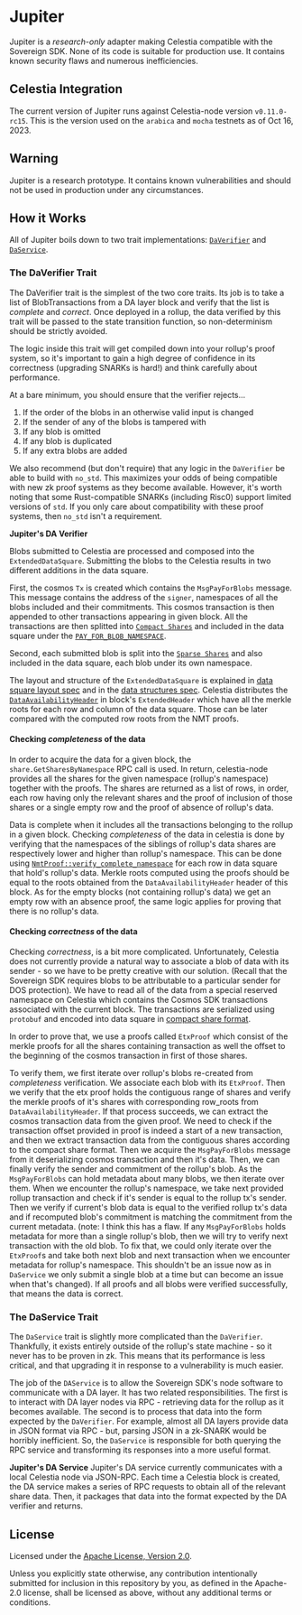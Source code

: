 # Jupiter

Jupiter is a _research-only_ adapter making Celestia compatible with the Sovereign SDK. None of its code is
suitable for production use. It contains known security flaws and numerous inefficiencies.

## Celestia Integration

The current version of Jupiter runs against Celestia-node version `v0.11.0-rc15`.
This is the version used on the `arabica` and `mocha` testnets as of Oct 16, 2023.

## Warning

Jupiter is a research prototype. It contains known vulnerabilities and should not be used in production under any
circumstances.

## How it Works

All of Jupiter boils down to two trait implementations: [`DaVerifier`](https://github.com/Sovereign-Labs/sovereign-sdk/blob/8388dc2176940bc6a909076e5ed43feb5a87bf7a/sdk/src/state_machine/da.rs#L36) and [`DaService`](https://github.com/Sovereign-Labs/sovereign-sdk/blob/8388dc2176940bc6a909076e5ed43feb5a87bf7a/sdk/src/node/services/da.rs#L13).

### The DaVerifier Trait

The DaVerifier trait is the simplest of the two core traits. Its job is to take a list of BlobTransactions from a DA layer block
and verify that the list is _complete_ and _correct_. Once deployed in a rollup, the data verified by this trait
will be passed to the state transition function, so non-determinism should be strictly avoided.

The logic inside this trait will get compiled down into your rollup's proof system, so it's important to gain a high
degree of confidence in its correctness (upgrading SNARKs is hard!) and think carefully about performance.

At a bare minimum, you should ensure that the verifier rejects...

1. If the order of the blobs in an otherwise valid input is changed
1. If the sender of any of the blobs is tampered with
1. If any blob is omitted
1. If any blob is duplicated
1. If any extra blobs are added

We also recommend (but don't require) that any logic in the `DaVerifier` be able to build with `no_std`.
This maximizes your odds of being compatible with new zk proof systems as they become available. However,
it's worth noting that some Rust-compatible SNARKs (including Risc0) support limited versions of `std`. If you only care
about compatibility with these proof systems, then `no_std` isn't a requirement.

**Jupiter's DA Verifier**

Blobs submitted to Celestia are processed and composed into the `ExtendedDataSquare`. Submitting the blobs to the Celestia
results in two different additions in the data square.

First, the cosmos `Tx` is created which contains the `MsgPayForBlobs`
message. This message contains the address of the `signer`, namespaces of all the blobs included and their commitments.
This cosmos transaction is then appended to other transactions appearing in given block. All the transactions are then
splitted into [`Compact Shares`](https://github.com/celestiaorg/celestia-app/blob/main/specs/src/specs/shares.md#transaction-shares)
and included in the data square under the [`PAY_FOR_BLOB_NAMESPACE`](https://github.com/celestiaorg/celestia-app/blob/main/specs/src/specs/namespace.md).

Second, each submitted blob is split into the [`Sparse Shares`](https://github.com/celestiaorg/celestia-app/blob/main/specs/src/specs/shares.md#share-format)
and also included in the data square, each blob under its own namespace.

The layout and structure of the `ExtendedDataSquare` is explained in [data square layout spec](https://github.com/celestiaorg/celestia-app/blob/main/specs/src/specs/data_square_layout.md#data-square-layout)
and in the [data structures spec](https://github.com/celestiaorg/celestia-app/blob/main/specs/src/specs/data_structures.md#arranging-available-data-into-shares).
Celestia distributes the [`DataAvailabilityHeader`](https://github.com/celestiaorg/celestia-app/blob/main/specs/src/specs/data_structures.md#availabledataheader)
in block's `ExtendedHeader` which have all the merkle roots for each row and column of the data square.
Those can be later compared with the computed row roots from the NMT proofs.

#### Checking _completeness_ of the data

In order to acquire the data for a given block, the `share.GetSharesByNamespace` RPC call is used. In return, celestia-node
provides all the shares for the given namespace (rollup's namespace) together with the proofs. The shares are returned as a
list of rows, in order, each row having only the relevant shares and the proof of inclusion of those shares or a single empty
row and the proof of absence of rollup's data.

Data is complete when it includes all the transactions belonging to the rollup in a given block.
Checking _completeness_ of the data in celestia is done by verifying that the namespaces of the siblings of rollup's data shares
are respectively lower and higher than rollup's namespace. This can be done using [`NmtProof::verify_complete_namespace`](https://github.com/Sovereign-Labs/nmt-rs/blob/master/src/nmt_proof.rs#L38)
for each row in data square that hold's rollup's data. Merkle roots computed using the proofs should be equal to the roots
obtained from the `DataAvailabilityHeader` header of this block.
As for the empty blocks (not containing rollup's data) we get an empty row with an absence proof, the same logic
applies for proving that there is no rollup's data.

#### Checking _correctness_ of the data

Checking _correctness_, is a bit more complicated. Unfortunately, Celestia does not currently provide a natural
way to associate a blob of data with its sender - so we have to be pretty creative with our solution. (Recall that the
Sovereign SDK requires blobs to be attributable to a particular sender for DOS protection). We have to read
all of the data from a special reserved namespace on Celestia which contains the Cosmos SDK transactions associated
with the current block. The transactions are serialized using `protobuf` and encoded into data square in
[compact share format](https://github.com/celestiaorg/celestia-app/blob/main/specs/src/specs/shares.md#transaction-shares).

In order to prove that, we use a proofs called `EtxProof` which consist of the merkle proofs for all the shares containing transaction
as well the offset to the beginning of the cosmos transaction in first of those shares.

To verify them, we first iterate over rollup's blobs re-created from _completeness_ verification. We associate each blob
with its `EtxProof`. Then we verify that the etx proof holds the contiguous range of shares and verify the merkle proofs
of it's shares with corresponding row_roots from `DataAvailabilityHeader`.
If that process succeeds, we can extract the cosmos transaction data from the given proof. We need to check if the
transaction offset provided in proof is indeed a start of a new transaction, and then we extract transaction data from
the contiguous shares according to the compact share format. Then we acquire the `MsgPayForBlobs` message from it
deserializing cosmos transaction and then it's data.
Then, we can finally verify the sender and commitment of the rollup's blob. As the `MsgPayForBlobs` can hold metadata
about many blobs, we then iterate over them. When we encounter the rollup's namespace, we take next provided rollup transaction
and check if it's sender is equal to the rollup tx's sender. Then we verify if current's blob data is equal to the verified rollup
tx's data and if recomputed blob's commitment is matching the commitment from the current metadata.
(note: I think this has a flaw. If any `MsgPayForBlobs` holds metadata for more than a single rollup's blob, then we will try to verify
next transaction with the old blob. To fix that, we could only iterate over the `EtxProof`s and take both next blob and next transaction
when we encounter metadata for rollup's namespace. This shouldn't be an issue now as in `DaService` we only submit a single blob at a time
but can become an issue when that's changed).
If all proofs and all blobs were verified successfully, that means the data is correct.

### The DaService Trait

The `DaService` trait is slightly more complicated than the `DaVerifier`. Thankfully, it exists entirely outside of the
rollup's state machine - so it never has to be proven in zk. This means that its performance is less critical, and that
upgrading it in response to a vulnerability is much easier.

The job of the `DAService` is to allow the Sovereign SDK's node software to communicate with a DA layer. It has two related
responsibilities. The first is to interact with DA layer nodes via RPC - retrieving data for the rollup as it becomes
available. The second is to process that data into the form expected by the `DaVerifier`. For example, almost all DA layers
provide data in JSON format via RPC - but, parsing JSON in a zk-SNARK would be horribly inefficient. So, the `DaService`
is responsible for both querying the RPC service and transforming its responses into a more useful format.

**Jupiter's DA Service**
Jupiter's DA service currently communicates with a local Celestia node via JSON-RPC. Each time a Celestia block is
created, the DA service makes a series of RPC requests to obtain all of the relevant share data. Then, it packages
that data into the format expected by the DA verifier and returns.

## License

Licensed under the [Apache License, Version
2.0](./LICENSE).

Unless you explicitly state otherwise, any contribution intentionally submitted
for inclusion in this repository by you, as defined in the Apache-2.0 license, shall be
licensed as above, without any additional terms or conditions.
